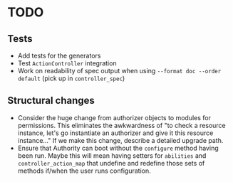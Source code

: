 # TODO

## Tests

- Add tests for the generators
- Test `ActionController` integration
- Work on readability of spec output when using `--format doc --order default` (pick up in `controller_spec`)

## Structural changes

- Consider the huge change from authorizer objects to modules for permissions. This eliminates the awkwardness of "to check a resource instance, let's go instantiate an authorizer and give it this resource instance..." If we make this change, describe a detailed upgrade path.
- Ensure that Authority can boot without the `configure` method having been run. Maybe this will mean having setters for `abilities` and `controller_action_map` that undefine and redefine those sets of methods if/when the user runs configuration.
